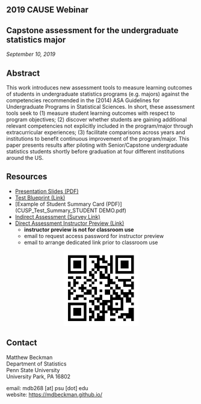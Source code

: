 ## 2019 CAUSE Webinar

## Capstone assessment for the undergraduate statistics major

*September 10, 2019*

## Abstract

This work introduces new assessment tools to measure learning outcomes of students in undergraduate statistics programs (e.g. majors) against the competencies recommended in the (2014) ASA Guidelines for Undergraduate Programs in Statistical Sciences.  In short, these assessment tools seek to (1) measure student learning outcomes with respect to program objectives; (2) discover whether students are gaining additional relevant competencies not explicitly included in the program/major through extracurricular experiences; (3) facilitate comparisons across years and institutions to benefit continuous improvement of the program/major.  This paper presents results after piloting with Senior/Capstone undergraduate statistics students shortly before graduation at four different institutions around the US.  


## Resources


- [Presentation Slides (PDF)](201909-CAUSE-cusp-assessment.pdf)
- [Test Blueprint (Link)](https://bit.ly/2lGxurK)
- [Example of Student Summary Card (PDF)](CUSP_Test_Summary_STUDENT DEMO.pdf)
- [Indirect Assessment (Survey Link)](https://pennstate.qualtrics.com/jfe/form/SV_73utHIevHKBFBiJ)
- [Direct Assessment Instructor Preview (Link)](https://pennstate.qualtrics.com/jfe/form/SV_09cemM9ifT96qoZ)
    - **instructor preview is not for classroom use**
    - email to request access password for instructor preview
    - email to arrange dedicated link prior to classroom use


<center>

![<https://mdbeckman.github.io/CAUSE2019-Webinar-Capstone-Assessment/>](CAUSE_QR.png)

</center>


## Contact

Matthew Beckman  
Department of Statistics  
Penn State University  
University Park, PA 16802  

email: mdb268 [at] psu [dot] edu  
website: <https://mdbeckman.github.io/>  
